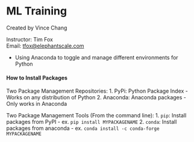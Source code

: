 # ML Training

Created by Vince Chang </br>

Instructor: Tim Fox </br>
Email: tfox@elephantscale.com

- Using Anaconda to toggle and manage different environments for Python


#### How to Install Packages
Two Package Management Repositories:
	1. PyPi: Python Package Index
		- Works on any distribution of Python
	2. Anaconda: Anaconda packages
		- Only works in Anaconda

Two Package Management Tools (From the command line):
	1. `pip`: Install packages from PyPI
		- ex. `pip install MYPACKAGENAME`
	2. `conda`: Install packages from anaconda
		- ex. `conda install -c conda-forge MYPACKAGENAME`